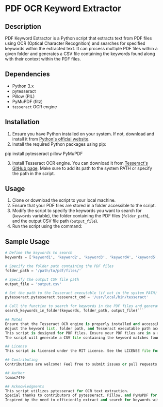 # PDF OCR Keyword Extractor

## Description
PDF Keyword Extractor is a Python script that extracts text from PDF files using OCR (Optical Character Recognition) and searches for specified keywords within the extracted text. It can process multiple PDF files within a given folder and generates a CSV file containing the keywords found along with their context within the PDF files.

## Dependencies
- Python 3.x
- pytesseract
- Pillow (PIL)
- PyMuPDF (fitz)
- `tesseract` OCR engine

## Installation
1. Ensure you have Python installed on your system. If not, download and install it from [Python's official website](https://www.python.org/).
2. Install the required Python packages using pip:

pip install pytesseract pillow PyMuPDF

3. Install Tesseract OCR engine. You can download it from [Tesseract's GitHub page](https://github.com/tesseract-ocr/tesseract). Make sure to add its path to the system PATH or specify the path in the script.

## Usage
1. Clone or download the script to your local machine.
2. Ensure that your PDF files are stored in a folder accessible to the script.
3. Modify the script to specify the keywords you want to search for (`keywords` variable), the folder containing the PDF files (`folder_path`), and the output CSV file path (`output_file`).
4. Run the script using the command:


## Sample Usage
```python
# Define the keywords to search
keywords = ['keyword1', 'keyword2', 'keyword3', 'keyword4', 'keyword5', 'keyword6']

# Specify the folder path containing the PDF files
folder_path = '/path/to/pdf/files/'

# Specify the output CSV file path
output_file = 'output.csv'

# Set the path to the Tesseract executable (if not in the system PATH)
pytesseract.pytesseract.tesseract_cmd = '/usr/local/bin/tesseract'

# Call the function to search for keywords in the PDF files and generate the CSV file
search_keywords_in_folder(keywords, folder_path, output_file)```

## Notes
Ensure that the Tesseract OCR engine is properly installed and accessible to the script.
Adjust the keyword list, folder path, and Tesseract executable path according to your requirements.
This script is designed for PDF files. Ensure your PDF files are in a readable format.
The script will generate a CSV file containing the keyword matches found along with their context within the PDF files.

## License
This script is licensed under the MIT License. See the LICENSE file for more details.

## Contributing
Contributions are welcome! Feel free to submit issues or pull requests on GitHub.

## Author
tomas7470

## Acknowledgments
This script utilizes pytesseract for OCR text extraction.
Special thanks to contributors of pytesseract, Pillow, and PyMuPDF for their valuable libraries.
Inspired by the need to efficiently extract and search for keywords within scan german contracts.

